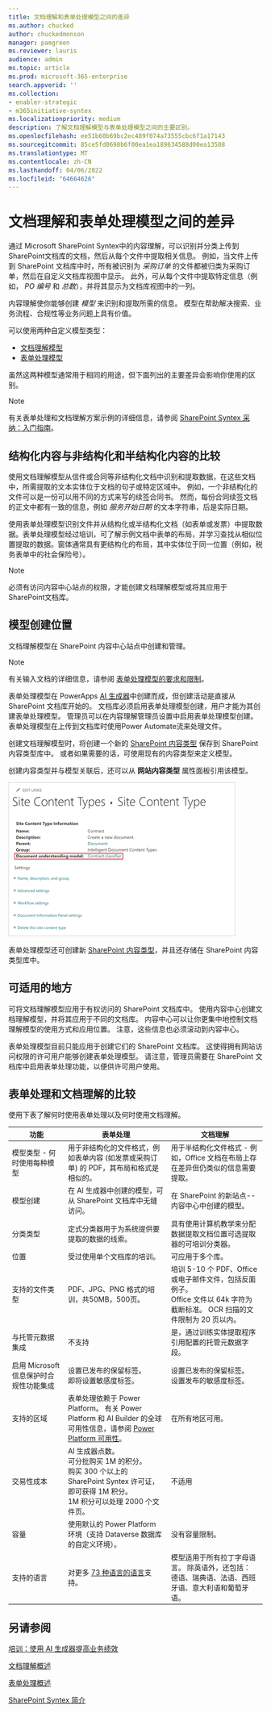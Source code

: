 ```yaml
---
title: 文档理解和表单处理模型之间的差异
ms.author: chucked
author: chuckedmonson
manager: pamgreen
ms.reviewer: lauris
audience: admin
ms.topic: article
ms.prod: microsoft-365-enterprise
search.appverid: ''
ms.collection:
- enabler-strategic
- m365initiative-syntex
ms.localizationpriority: medium
description: 了解文档理解模型与表单处理模型之间的主要区别。
ms.openlocfilehash: ee51b60b69bc2ec489f074a73555cbc6f1a17143
ms.sourcegitcommit: 85ce5fd0698b6f00ea1ea189634588d00ea13508
ms.translationtype: MT
ms.contentlocale: zh-CN
ms.lasthandoff: 04/06/2022
ms.locfileid: "64664626"
---
```

# <a name="differences-between-document-understanding-and-form-processing-models"></a>文档理解和表单处理模型之间的差异 

通过 Microsoft SharePoint Syntex中的内容理解，可以识别并分类上传到SharePoint文档库的文档，然后从每个文件中提取相关信息。 例如，当文件上传到 SharePoint 文档库中时，所有被识别为 *采购订单* 的文件都被归类为采购订单，然后在自定义文档库视图中显示。 此外，可从每个文件中提取特定信息（例如， *PO 编号* 和 *总数*），并将其显示为文档库视图中的一列。 

内容理解使你能够创建 *模型* 来识别和提取所需的信息。 模型在帮助解决搜索、业务流程、合规性等业务问题上具有价值。

可以使用两种自定义模型类型：

- [文档理解模型 ](document-understanding-overview.md)
- [表单处理模型](form-processing-overview.md)

虽然这两种模型通常用于相同的用途，但下面列出的主要差异会影响你使用的区别。

> [!NOTE]
> 有关表单处理和文档理解方案示例的详细信息，请参阅 [SharePoint Syntex 采纳：入门指南](./adoption-getstarted.md)。

## <a name="structured-versus-unstructured-and-semi-structured-content"></a>结构化内容与非结构化和半结构化内容的比较

使用文档理解模型从信件或合同等非结构化文档中识别和提取数据，在这些文档中，所需提取的文本实体位于文档的句子或特定区域中。 例如，一个非结构化的文件可以是一份可以用不同的方式来写的续签合同书。 然而，每份合同续签文档的正文中都有一致的信息，例如 *服务开始日期* 的文本字符串，后是实际日期。

使用表单处理模型识别文件并从结构化或半结构化文档（如表单或发票）中提取数据。表单处理模型经过培训，可了解示例文档中表单的布局，并学习查找从相似位置提取的数据。窗体通常具有更结构化的布局，其中实体位于同一位置（例如，税务表单中的社会保险号）。

> [!NOTE]
> 必须有访问内容中心站点的权限，才能创建文档理解模型或将其应用于SharePoint文档库。 

## <a name="where-models-are-created"></a>模型创建位置

文档理解模型在 SharePoint 内容中心站点中创建和管理。 

> [!NOTE]
> 有关输入文档的详细信息，请参阅 [表单处理模型的要求和限制](/ai-builder/form-processing-model-requirements)。 

表单处理模型在 PowerApps [AI 生成器](/ai-builder/overview)中创建而成，但创建活动是直接从 SharePoint 文档库开始的。 文档库必须启用表单处理模型创建，用户才能为其创建表单处理模型。 管理员可以在内容理解管理员设置中启用表单处理模型创建。 表单处理模型在上传到文档库时使用Power Automate流来处理文件。

创建文档理解模型时，将创建一个新的 [SharePoint 内容类型](https://support.microsoft.com/office/use-content-types-to-manage-content-consistently-on-a-site-48512bcb-6527-480b-b096-c03b7ec1d978) 保存到 SharePoint 内容类型库中。 或者如果需要的话，可使用现有的内容类型来定义模型。

创建内容类型并与模型关联后，还可以从 **网站内容类型** 属性面板引用该模型。

!["网站内容类型"面板的屏幕截图，其中显示了突出显示的文档理解模型。](../media/content-understanding/site-content-type-panel.png)

表单处理模型还可创建新 [SharePoint 内容类型](https://support.microsoft.com/office/use-content-types-to-manage-content-consistently-on-a-site-48512bcb-6527-480b-b096-c03b7ec1d978)，并且还存储在 SharePoint 内容类型库中。

## <a name="where-they-can-be-applied"></a>可适用的地方

可将文档理解模型应用于有权访问的 SharePoint 文档库中。 使用内容中心创建文档理解模型，并将其应用于不同的文档库。 内容中心可以让你更集中地控制文档理解模型的使用方式和应用位置。 注意，这些信息也必须滚动到内容中心。

表单处理模型目前只能应用于创建它们的 SharePoint 文档库。 这使得拥有网站访问权限的许可用户能够创建表单处理模型。 请注意，管理员需要在 SharePoint 文档库中启用表单处理功能，以便供许可用户使用。

## <a name="comparison-of-forms-processing-and-document-understanding"></a>表单处理和文档理解的比较

使用下表了解何时使用表单处理以及何时使用文档理解。

| 功能 | 表单处理 | 文档理解 |
| ------- | ------- | ------- |
| 模型类型 - 何时使用每种模型 | 用于非结构化的文件格式，例如表单内容 (如发票或采购订单) 的 PDF，其布局和格式是相似的。  | 用于半结构化文件格式 - 例如，Office 文档在布局上存在差异但仍类似的信息需要提取。 |
| 模型创建 | 在 AI 生成器中创建的模型，可从 SharePoint 文档库中无缝访问。| 在 SharePoint 的新站点--内容中心中创建的模型。 |
| 分类类型| 定式分类器用于为系统提供要提取的数据的线索。| 具有使用计算机教学来分配数据提取文档位置可选提取器的可培训分类器。|
| 位置 | 受过使用单个文档库的培训。| 可应用于多个库。|
| 支持的文件类型| PDF、JPG、PNG 格式的培训，共50MB，500页。| 培训 5-10 个 PDF、Office 或电子邮件文件，包括反面例子。<br>Office 文件以 64k 字符为截断标准。 OCR 扫描的文件限制为 20 页以内。|
| 与托管元数据集成 | 不支持 | 是，通过训练实体提取程序引用配置的托管元数据字段。|
| 启用 Microsoft 信息保护时合规性功能集成 | 设置已发布的保留标签。<br>即将设置敏感度标签。 | 设置已发布的保留标签。<br>设置发布的敏感度标签。 |
| 支持的区域| 表单处理依赖于 Power Platform。 有关 Power Platform 和 AI Builder 的全球可用性信息，请参阅 [Power Platform 可用性](https://dynamics.microsoft.com/geographic-availability/)。 | 在所有地区可用。|
| 交易性成本 | AI 生成器点数。<br>可分批购买 1M 的积分。<br>购买 300 个以上的 SharePoint Syntex 许可证，即可获得 1M 积分。<br>1M 积分可以处理 2000 个文件页。<br>| 不适用 |
| 容量 | 使用默认的 Power Platform 环境（支持 Dataverse 数据库的自定义环境）。 | 没有容量限制。|
| 支持的语言| 对更多 [73 种语言的语言](/power-platform-release-plan/2021wave2/ai-builder/form-processing-new-language-support)支持。 | 模型适用于所有拉丁字母语言。 除英语外，还包括： 德语、瑞典语、法语、西班牙语、意大利语和葡萄牙语。|

## <a name="see-also"></a>另请参阅

[培训：使用 AI 生成器提高业务绩效](/learn/paths/improve-business-performance-ai-builder/?source=learn)

[文档理解概述](document-understanding-overview.md)

[表单处理概述](form-processing-overview.md)

[SharePoint Syntex 简介](index.md)